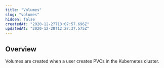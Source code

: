 ```yaml
---
title: "Volumes"
slug: "volumes"
hidden: false
createdAt: "2020-12-27T13:07:57.696Z"
updatedAt: "2020-12-28T12:27:37.575Z"
---
```

## Overview
Volumes are created when a user creates PVCs in the Kubernetes cluster.
